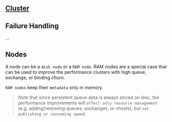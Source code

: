 [Cluster](https://www.rabbitmq.com/clustering.html)
---

## Failure Handling
...


## Nodes

A node can be a `disk node` or a `RAM node`. RAM nodes are a special case that can be used to improve the performance clusters with high queue, exchange, or binding churn.

`RAM nodes` keep their `metadata` only in memory.

> Note that since persistent queue data is always stored on disc, the performance improvements will `affect only resource management` (e.g. adding/removing queues, exchanges, or vhosts), but `not publishing or consuming speed`.

